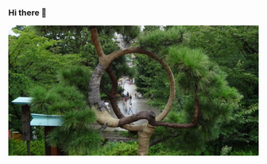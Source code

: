 ### Hi there 👋


![Cover](https://github.com/Truong-Terence/Truong-Terence/blob/main/img/cover.jpg)
